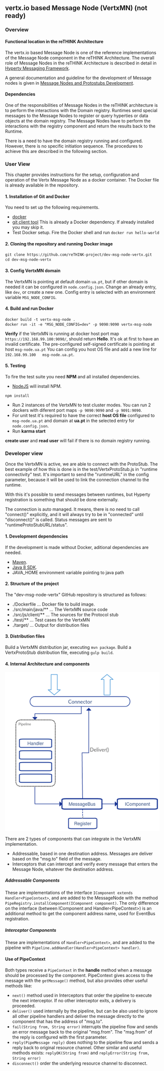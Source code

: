 ## vertx.io based Message Node (VertxMN) (not ready)

### Overview

#### Functional location in the reTHINK Architecture
The vertx.io based Message Node is one of the reference implementations of the Message Node component in the reTHINK Architecture. The overall role of Message Nodes in the reTHINK Architecture is described in detail in [Hyperty Messaging Framework](https://github.com/reTHINK-project/dev-service-framework/blob/d3.2-working-docs/docs/manuals/hyperty-messaging-framework.md).

A general documentation and guideline for the development of Message nodes is given in [Message Nodes and Protostubs Development](https://github.com/reTHINK-project/dev-service-framework/blob/d3.2-working-docs/docs/manuals/development-of-protostubs-and-msg-nodes.md).

#### Dependencies
One of the responsibilities of Message Nodes in the reTHINK architecture is to perform the interactions with the Domain registry. Runtimes send special messages to the Message Nodes to register or query hyperties or data objects at the domain registry. The Message Nodes have to perform the interactions with the registry component and return the results back to the Runtime.

There is a need to have the domain registry running and configured. However, there is no specific initiation sequence. The procedures to achieve this are described in the following section.

### User View

This chapter provides instructions for the setup, configuration and operation of the Vertx Message Node as a docker container. The Docker file is already available in the repository.

#### 1. Installation of Git and Docker
You need to set up the following requirements.
- [docker](https://docs.docker.com/)
- [git client tool](https://git-scm.com/downloads) This is already a Docker dependency. If already installed you may skip it.
- Test Docker setup. Fire the Docker shell and run `docker run hello-world`

#### 2. Cloning the repository and running Docker image
```
git clone https://github.com/reTHINK-project/dev-msg-node-vertx.git
cd dev-msg-node-vertx
```

#### 3. Config VertxMN domain
The VertxMN is pointing at default domain `ua.pt`, but if other domain is needed it can be configured in `node.config.json`.
Change an already entry, like `dev`, or create a new one.
Config entry is selected with an environment variable `MSG_NODE_CONFIG`.

#### 4. Build and run Docker
```
docker build -t vertx-msg-node .
docker run -it -e "MSG_NODE_CONFIG=dev" -p 9090:9090 vertx-msg-node
```

**Verify** if the VertxMN is running at docker host port map `https://192.168.99.100:9090/`, should return **Hello**.
It's ok at first to have an invalid certificate. The pre-configured self-signed certificate is pointing at host `msg-node.ua.pt`
You can config you host OS file and add a new line for `192.168.99.100   msg-node.ua.pt`.

#### 5. Testing
To fire the test suite you need **NPM** and all installed dependencies.
- [NodeJS](https://nodejs.org/en/) will install NPM.
```
npm install
```
- Run 2 instances of the VertxMN to test cluster modes. You can run 2 dockers with diferent port maps `-p 9090:9090` and `-p 9091:9090`.
- For unit test it's required to have the correct **host OS file** configured to `msg-node.ua.pt` and domain at **ua.pt** in the selected entry for `node.config.json`.
- Run **karma start**

**create user** and **read user** will fail if there is no domain registry running.

### Developer view
Once the VertxMN is active, we are able to connect with the ProtoStub. The best example of how this is done is in the test/VertxProtoStub.js in "runtime connectivity" test. It's important to send the "runtimeURL" in the config parameter, because it will be used to link the connection channel to the runtime.

With this it's possible to send messages between runtimes, but Hyperty registration is something that should be done externally.

The connection is auto managed. It means, there is no need to call "connect()" explicitly, and it will always try to be in "connected" until "disconnect()" is called. Status messages are sent to "runtimeProtoStubURL/status".

#### 1. Development dependencies
If the development is made without Docker, aditional dependencies are needed.
- [Maven](https://maven.apache.org/install.html).
- [Java 8 SDK](http://www.oracle.com/technetwork/java/javase/downloads/jdk8-downloads-2133151.html).
- JAVA_HOME environment variable pointing to java path

#### 2. Structure of the project
The "dev-msg-node-vertx" GitHub repository is structured as follows:

- ./Dockerfile ... Docker file to build image.
- ./src/main/java/** ... The VertxMN source code
- ./src/js/client/** ... The sources for the Protocol stub
- ./test/** ... Test cases for the VertxMN
- ./target/ ... Output for distribution files

#### 3. Distribution files
Build a VertxMN distribution jar, executing `mvn package`.
Build a VertxProtoStub distribution file, executing `gulp build`.

#### 4. Internal Architecture and components
![](vertx_impl_arch.png)

There are 2 types of components that can integrate in the VertxMN implementation.
* Addressable, based in one destination address. Messages are deliver based on the "msg.to" field of the message.
* Interceptors that can intercept and verify every message that enters the Message Node, whatever the destination address.

##### Addressable Components
These are implementations of the interface ```IComponent extends Handler<PipeContext>```, and are added to the MessageNode with the method ```PipeRegistry.installComponent(IComponent component)```. The only difference on the interface (between IComponent and Handler\<PipeContext\>) is an additional method to get the component address name, used for EventBus registration.

##### Interceptor Components
These are implementations of ```Handler<PipeContext>```, and are added to the pipeline with ```Pipeline.addHandler(Handler<PipeContext> handler)```.

#### Use of PipeContext
Both types receive a ```PipeContext``` in the **handle** method when a message should be processed by the component. PipeContext gives access to the message with the ```getMessage()``` method, but also provides other useful methods like:
* ```next()``` method used in Interceptors that order the pipeline to execute the next interceptor. If no other interceptor exits, a delivery is proceeded.
* ```deliver()``` used internally by the pipeline, but can be also used to ignore all other pipeline handlers and deliver the message directly to the component that has the address of "msg.to".
* ```fail(String from, String error)``` interrupts the pipeline flow and sends an error message back to the original "msg.from". The "msg.from" of the reply is configured with the first parameter.
* ```reply(PipeMessage reply)``` does nothing to the pipeline flow and sends a reply back to original resource channel. Other similar and useful methods exists: ```replyOK(String from)``` and ```replyError(String from, String error)```
* ```disconnect()``` order the underlying resource channel to disconnect.
